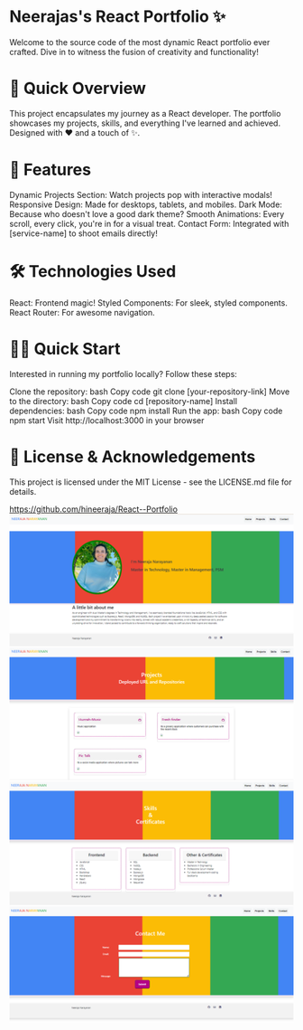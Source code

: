 


# Neerajas's React Portfolio ✨
Welcome to the source code of the most dynamic React portfolio ever crafted. Dive in to witness the fusion of creativity and functionality!


# 🚀 Quick Overview
This project encapsulates my journey as a React developer. The portfolio showcases my projects, skills, and everything I've learned and achieved. Designed with ❤️ and a touch of ✨.

# 🎨 Features
Dynamic Projects Section: Watch projects pop with interactive modals!
Responsive Design: Made for desktops, tablets, and mobiles.
Dark Mode: Because who doesn't love a good dark theme?
Smooth Animations: Every scroll, every click, you're in for a visual treat.
Contact Form: Integrated with [service-name] to shoot emails directly!

# 🛠️ Technologies Used
React: Frontend magic!
Styled Components: For sleek, styled components.
React Router: For awesome navigation.

# 🚴‍♂️ Quick Start
Interested in running my portfolio locally? Follow these steps:

Clone the repository:
bash
Copy code
git clone [your-repository-link]
Move to the directory:
bash
Copy code
cd [repository-name]
Install dependencies:
bash
Copy code
npm install
Run the app:
bash
Copy code
npm start
Visit http://localhost:3000 in your browser 

# 📃 License & Acknowledgements
This project is licensed under the MIT License - see the LICENSE.md file for details.

https://github.com/hineeraja/React--Portfolio
![Alt text](image.png)
![Alt text](image-1.png)
![Alt text](image-2.png)
![Alt text](image-3.png)



